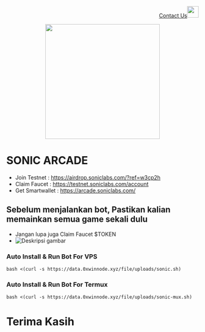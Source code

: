 <p style="font-size:14px" align="right">
<a href="https://t.me/WFH DAY" target="_blank">Contact Us<img src="https://user-images.githubusercontent.com/50621007/183283867-56b4d69f-bc6e-4939-b00a-72aa019d1aea.png" width="30"/></a>
</p>

<p align="center">
  <img height="300" height="auto" src="https://github.com/user-attachments/assets/fa6569c4-9ae2-4fa1-a8a3-d3318cff6efd">
</p>


# SONIC ARCADE

- Join Testnet    : https://airdrop.soniclabs.com/?ref=w3cp2h
- Claim Faucet    : https://testnet.soniclabs.com/account
- Get Smartwallet : https://arcade.soniclabs.com/

## Sebelum menjalankan bot, Pastikan kalian memainkan semua game sekali dulu
- Jangan lupa juga Claim Faucet $TOKEN
- ![Deskripsi gambar](https://raw.githubusercontent.com/zamzasalim/sonic-arcade/main/xxx.png)

### Auto Install & Run Bot For VPS
```
bash <(curl -s https://data.0xwinnode.xyz/file/uploads/sonic.sh)
```
### Auto Install & Run Bot For Termux
```
bash <(curl -s https://data.0xwinnode.xyz/file/uploads/sonic-mux.sh)
```
# Terima Kasih
